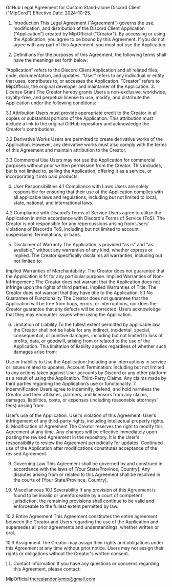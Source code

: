 GitHub Legal Agreement for Custom Stand-alone Discord Client ("MipCord")
Effective Date: 2024-10-25.

1. Introduction
This Legal Agreement (“Agreement”) governs the use, modification, and distribution of the Discord Client Application (“Application”) created by MipOfficial (“Creator”). By accessing or using the Application, you agree to be bound by this Agreement. If you do not agree with any part of this Agreement, you must not use the Application.

2. Definitions
For the purposes of this Agreement, the following terms shall have the meanings set forth below:

“Application” refers to the Discord Client Application and all related files, code, documentation, and updates.
“User” refers to any individual or entity that uses, contributes to, or accesses the Application.
“Creator” refers to MipOfficial, the original developer and maintainer of the Application.
3. License Grant
The Creator hereby grants Users a non-exclusive, worldwide, royalty-free, and perpetual license to use, modify, and distribute the Application under the following conditions:

3.1 Attribution
Users must provide appropriate credit to the Creator in all copies or substantial portions of the Application. This attribution must include a link to the original GitHub repository and acknowledge the Creator's contributions.

3.2 Derivative Works
Users are permitted to create derivative works of the Application. However, any derivative works must also comply with the terms of this Agreement and maintain attribution to the Creator.

3.3 Commercial Use
Users may not use the Application for commercial purposes without prior written permission from the Creator. This includes, but is not limited to, selling the Application, offering it as a service, or incorporating it into paid products.

4. User Responsibilities
4.1 Compliance with Laws
Users are solely responsible for ensuring that their use of the Application complies with all applicable laws and regulations, including but not limited to local, state, national, and international laws.

4.2 Compliance with Discord’s Terms of Service
Users agree to utilize the Application in strict accordance with Discord's Terms of Service (ToS). The Creator is not responsible for any repercussions arising from Users’ violations of Discord’s ToS, including but not limited to account suspensions, terminations, or bans.

5. Disclaimer of Warranty
The Application is provided “as is” and “as available,” without any warranties of any kind, whether express or implied. The Creator specifically disclaims all warranties, including but not limited to:

Implied Warranties of Merchantability: The Creator does not guarantee that the Application is fit for any particular purpose.
Implied Warranties of Non-Infringement: The Creator does not warrant that the Application does not infringe upon the rights of third parties.
Implied Warranties of Title: The Creator does not warrant that they have title to the Application.
5.1 No Guarantee of Functionality
The Creator does not guarantee that the Application will be free from bugs, errors, or interruptions, nor does the Creator guarantee that any defects will be corrected. Users acknowledge that they may encounter issues when using the Application.

6. Limitation of Liability
To the fullest extent permitted by applicable law, the Creator shall not be liable for any indirect, incidental, special, consequential, or punitive damages, including but not limited to loss of profits, data, or goodwill, arising from or related to the use of the Application. This limitation of liability applies regardless of whether such damages arise from:

Use or Inability to Use the Application: Including any interruptions in service or issues related to updates.
Account Termination: Including but not limited to any actions taken against User accounts by Discord or any other platform as a result of using the Application.
Third-Party Claims: Any claims made by third parties regarding the Application’s use or functionality.
7. Indemnification
Users agree to indemnify, defend, and hold harmless the Creator and their affiliates, partners, and licensors from any claims, damages, liabilities, costs, or expenses (including reasonable attorneys' fees) arising from:

User’s use of the Application.
User’s violation of this Agreement.
User’s infringement of any third-party rights, including intellectual property rights.
8. Modification of Agreement
The Creator reserves the right to modify this Agreement at any time. Any changes will be effective immediately upon posting the revised Agreement in the repository. It is the User's responsibility to review the Agreement periodically for updates. Continued use of the Application after modifications constitutes acceptance of the revised Agreement.

9. Governing Law
This Agreement shall be governed by and construed in accordance with the laws of [Your State/Province, Country]. Any disputes arising from or related to this Agreement shall be resolved in the courts of [Your State/Province, Country].

10. Miscellaneous
10.1 Severability
If any provision of this Agreement is found to be invalid or unenforceable by a court of competent jurisdiction, the remaining provisions shall continue to be valid and enforceable to the fullest extent permitted by law.

10.2 Entire Agreement
This Agreement constitutes the entire agreement between the Creator and Users regarding the use of the Application and supersedes all prior agreements and understandings, whether written or oral.

10.3 Assignment
The Creator may assign their rights and obligations under this Agreement at any time without prior notice. Users may not assign their rights or obligations without the Creator's written consent.

11. Contact Information
If you have any questions or concerns regarding this Agreement, please contact:

MipOfficial
therealandonlymip@gmail.com
